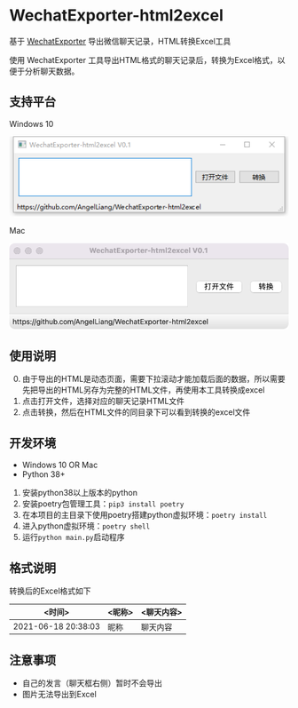 # WechatExporter-html2excel

基于 [WechatExporter](https://github.com/BlueMatthew/WechatExporter) 导出微信聊天记录，HTML转换Excel工具

使用 WechatExporter 工具导出HTML格式的聊天记录后，转换为Excel格式，以便于分析聊天数据。

## 支持平台

Windows 10

![win](images/win.png)

Mac

![mac](images/mac.png)


## 使用说明

0. 由于导出的HTML是动态页面，需要下拉滚动才能加载后面的数据，所以需要先把导出的HTML另存为完整的HTML文件，再使用本工具转换成excel   
1. 点击打开文件，选择对应的聊天记录HTML文件
2. 点击转换，然后在HTML文件的同目录下可以看到转换的excel文件


## 开发环境

- Windows 10 OR Mac
- Python 38+

1. 安装python38以上版本的python
2. 安装poetry包管理工具：`pip3 install poetry`
3. 在本项目的主目录下使用poetry搭建python虚拟环境：`poetry install`
4. 进入python虚拟环境：`poetry shell`
5. 运行`python main.py`启动程序

## 格式说明

转换后的Excel格式如下

| <时间>              | <昵称> | <聊天内容> |
| ------------------- | ------ | ---------- |
| 2021-06-18 20:38:03 | 昵称   | 聊天内容   |

## 注意事项

- 自己的发言（聊天框右侧）暂时不会导出
- 图片无法导出到Excel
